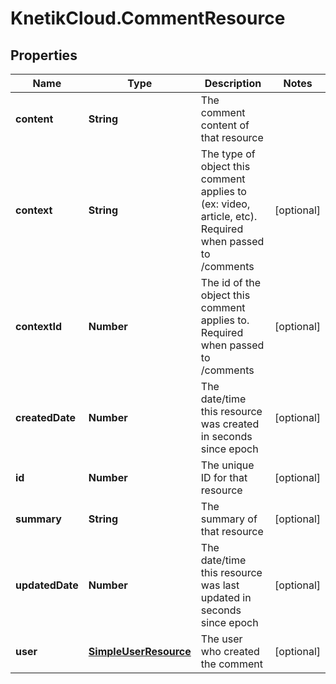 # KnetikCloud.CommentResource

## Properties
Name | Type | Description | Notes
------------ | ------------- | ------------- | -------------
**content** | **String** | The comment content of that resource | 
**context** | **String** | The type of object this comment applies to (ex: video, article, etc). Required when passed to /comments | [optional] 
**contextId** | **Number** | The id of the object this comment applies to.  Required when passed to /comments | [optional] 
**createdDate** | **Number** | The date/time this resource was created in seconds since epoch | [optional] 
**id** | **Number** | The unique ID for that resource | [optional] 
**summary** | **String** | The summary of that resource | [optional] 
**updatedDate** | **Number** | The date/time this resource was last updated in seconds since epoch | [optional] 
**user** | [**SimpleUserResource**](SimpleUserResource.md) | The user who created the comment | [optional] 


